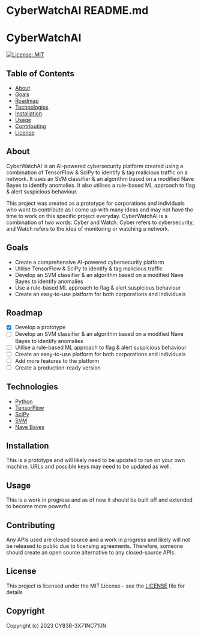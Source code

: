 

# CyberWatchAI README.md

# CyberWatchAI

[![License: MIT](https://img.shields.io/badge/License-MIT-yellow.svg)](https://opensource.org/licenses/MIT)

## Table of Contents

- [About](#about)
- [Goals](#goals)
- [Roadmap](#roadmap)
- [Technologies](#technologies)
- [Installation](#installation)
- [Usage](#usage)
- [Contributing](#contributing)
- [License](#license)

## About

CyberWatchAI is an AI-powered cybersecurity platform created using a combination of TensorFlow & SciPy to identify & tag malicious traffic on a network. It uses an SVM classifier & an algorithm based on a modified Nave Bayes to identify anomalies. It also utilises a rule-based ML approach to flag & alert suspicious behaviour.

This project was created as a prototype for corporations and individuals who want to contribute as I come up with many ideas and may not have the time to work on this specific project everyday. CyberWatchAI is a combination of two words: Cyber and Watch. Cyber refers to cybersecurity, and Watch refers to the idea of monitoring or watching a network.

## Goals

- Create a comprehensive AI-powered cybersecurity platform
- Utilise TensorFlow & SciPy to identify & tag malicious traffic
- Develop an SVM classifier & an algorithm based on a modified Nave Bayes to identify anomalies
- Use a rule-based ML approach to flag & alert suspicious behaviour
- Create an easy-to-use platform for both corporations and individuals

## Roadmap

- [x] Develop a prototype
- [ ] Develop an SVM classifier & an algorithm based on a modified Nave Bayes to identify anomalies
- [ ] Utilise a rule-based ML approach to flag & alert suspicious behaviour
- [ ] Create an easy-to-use platform for both corporations and individuals
- [ ] Add more features to the platform
- [ ] Create a production-ready version

## Technologies

- [Python](https://www.python.org/)
- [TensorFlow](https://www.tensorflow.org/)
- [SciPy](https://www.scipy.org/)
- [SVM](https://en.wikipedia.org/wiki/Support_vector_machine)
- [Nave Bayes](https://en.wikipedia.org/wiki/Naive_Bayes_classifier)

## Installation

This is a prototype and will likely need to be updated to run on your own machine. URLs and possible keys may need to be updated as well.

## Usage

This is a work in progress and as of now it should be built off and extended to become more powerful.

## Contributing

Any APIs used are closed source and a work in progress and likely will not be released to public due to licensing agreements. Therefore, someone should create an open source alternative to any closed-source APIs.

## License

This project is licensed under the MIT License - see the [LICENSE](LICENSE) file for details

## Copyright
Copyright (c) 2023 CY83R-3X71NC710N
